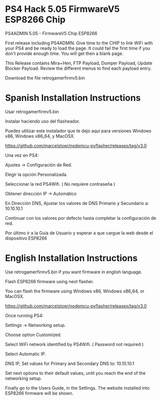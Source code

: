 # PS4 Hack 5.05 FirmwareV5 ESP8266 Chip

PS4ADMIN 5.05 - FirmwareV5 Chip ESP8266 

First release including PS4ADMIN. Give time to the CHIP to link WiFi with your PS4 and be ready to load the page. It could fail the first time if you don't provide enough time. You will get then a blank page.

This Release contains Mira+Hen, FTP Payload, Dumper Payload, Update Blocker Payload. Review the different menus to find each payload entry.

Download the file retrogamerfirmv5.bin


Spanish Installation Instructions
==================================

Usar retrogamerfirmv5.bin

Instalar haciendo uso del flasheador.

Puedes utilizar este instalador que te dejo aquí para versiones Windows x86, Windows x86_64, y MacOSX.

https://github.com/marcelstoer/nodemcu-pyflasher/releases/tag/v3.0

Una vez en PS4:

Ajustes -> Configuración de Red.

Elegir la opción Personalizada.

Seleccionar la red PS4Wifi. ( No requiere contraseña )

Obtener dirección IP -> Automático

En Dirección DNS, Ajustar los valores de DNS Primario y Secundario a: 10.10.10.1

Continuar con los valores por defecto hasta completar la configuración de red.

Por último ir a la Guía de Usuario y esperar a que cargue la web desde el dispositivo ESP8266

English Installation Instructions
==================================

Use retrogamerfirmv5.bin if you want firmware in english language.

Flash ESP8266 firmware using next flasher.

You can flash the firmware using Windows x86, Windows x86_64, or MacOSX.

https://github.com/marcelstoer/nodemcu-pyflasher/releases/tag/v3.0

Once running PS4:

Settings -> Networking setup.

Choose option Customized.

Select WiFi network identified by PS4Wifi. ( Password not required )

Select Automatic IP.

DNS IP, Set values for Primary and Secondary DNS to: 10.10.10.1

Set next options to their default values, until you reach the end of the networking setup.

Finally go to the Users Guide, in the Settings. The website installed into ESP8266 firmware will be shown.
